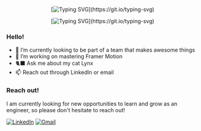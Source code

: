 <div align="center">

  [![Typing SVG](https://readme-typing-svg.demolab.com?font=Fira+Code&weight=600&duration=6000&pause=500000&color=4778F7&center=true&width=435&lines=Hi!+I'm+Abdiel!)](https://git.io/typing-svg)

  [![Typing SVG](https://readme-typing-svg.demolab.com?font=Fira+Code&weight=600&duration=4000&pause=800&color=4778F7&center=true&width=435&lines=I'm+a+Full+Stack+Software+Engineer;I+love+learning+new+things;It's+nice+to+meet+you!)](https://git.io/typing-svg)
  
</div>

### Hello!
- 🔭 I’m currently looking to be part of a team that makes awesome things
- 🌱 I’m working on mastering Framer Motion
- 🐈‍⬛ Ask me about my cat Lynx
- 📫 Reach out through LinkedIn or email

### Reach out!
I am currently looking for new opportunities to learn and grow as an engineer, so please don't hesitate to reach out! 


  <a href='https://www.linkedin.com/in/abdielsanchezgaud/' target="_blank"><img alt='LinkedIn' src='https://img.shields.io/badge/LinkedIn-100000?style=for-the-badge&logo=LinkedIn&logoColor=FFFFFF&labelColor=1E66C2&color=323C3B'/></a>
  <a href='mailto:gaud.abdiel@gmail.com' target="_blank"><img alt='Gmail' src='https://img.shields.io/badge/Email-100000?style=for-the-badge&logo=Gmail&logoColor=FFFFFF&labelColor=EA4335&color=323C3B'/></a>

